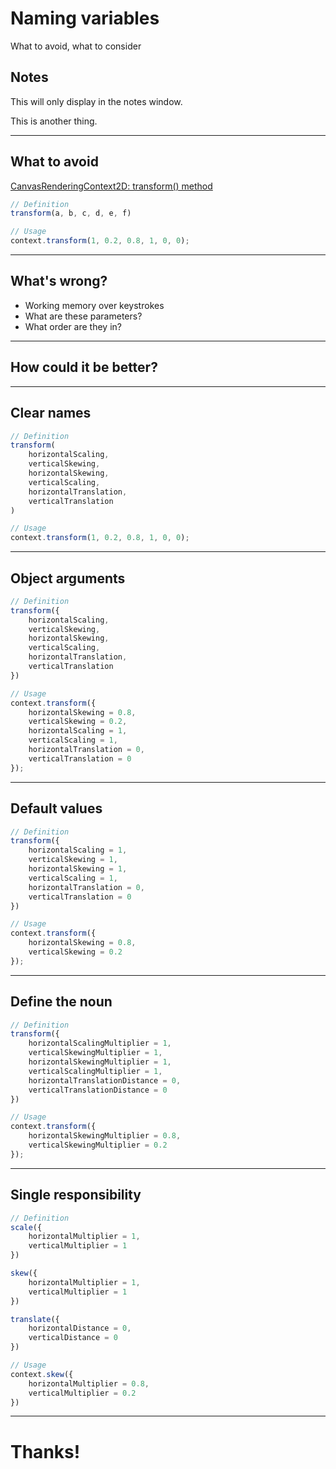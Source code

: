 # Naming variables

What to avoid, what to consider

## Notes

This will only display in the notes window.

This is another thing.

---

## What to avoid

[CanvasRenderingContext2D: transform() method](https://developer.mozilla.org/en-US/docs/Web/API/CanvasRenderingContext2D/transform)

```js
// Definition
transform(a, b, c, d, e, f)

// Usage
context.transform(1, 0.2, 0.8, 1, 0, 0);
```

---

## What's wrong?

* Working memory over keystrokes
* What are these parameters?
* What order are they in?

---

## How could it be better?

---

## Clear names

```js
// Definition
transform(
    horizontalScaling,
    verticalSkewing,
    horizontalSkewing,
    verticalScaling,
    horizontalTranslation,
    verticalTranslation
)

// Usage
context.transform(1, 0.2, 0.8, 1, 0, 0);
```

---

## Object arguments

```javascript
// Definition
transform({
    horizontalScaling,
    verticalSkewing,
    horizontalSkewing,
    verticalScaling,
    horizontalTranslation,
    verticalTranslation
})

// Usage
context.transform({
    horizontalSkewing = 0.8,
    verticalSkewing = 0.2,
    horizontalScaling = 1,
    verticalScaling = 1,
    horizontalTranslation = 0,
    verticalTranslation = 0
});
```

---

## Default values

```javascript
// Definition
transform({
    horizontalScaling = 1,
    verticalSkewing = 1,
    horizontalSkewing = 1,
    verticalScaling = 1,
    horizontalTranslation = 0,
    verticalTranslation = 0
})

// Usage
context.transform({
    horizontalSkewing = 0.8,
    verticalSkewing = 0.2
});
```

---

## Define the noun

```javascript
// Definition
transform({
    horizontalScalingMultiplier = 1,
    verticalSkewingMultiplier = 1,
    horizontalSkewingMultiplier = 1,
    verticalScalingMultiplier = 1,
    horizontalTranslationDistance = 0,
    verticalTranslationDistance = 0
})

// Usage
context.transform({
    horizontalSkewingMultiplier = 0.8,
    verticalSkewingMultiplier = 0.2
});
```

---

## Single responsibility

```javascript
// Definition
scale({
    horizontalMultiplier = 1,
    verticalMultiplier = 1
})

skew({
    horizontalMultiplier = 1,
    verticalMultiplier = 1
})

translate({
    horizontalDistance = 0,
    verticalDistance = 0
})

// Usage
context.skew({
    horizontalMultiplier = 0.8,
    verticalMultiplier = 0.2
})
```
---

# Thanks!